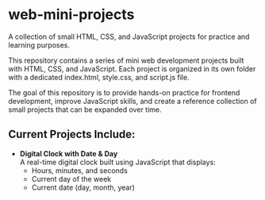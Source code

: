 # web-mini-projects
A collection of small HTML, CSS, and JavaScript projects for practice and learning purposes.

This repository contains a series of mini web development projects built with HTML, CSS, and JavaScript. Each project is organized in its own folder with a dedicated index.html, style.css, and script.js file.

The goal of this repository is to provide hands-on practice for frontend development, improve JavaScript skills, and create a reference collection of small projects that can be expanded over time.

## Current Projects Include:
- **Digital Clock with Date & Day**  
  A real-time digital clock built using JavaScript that displays:
  - Hours, minutes, and seconds
  - Current day of the week
  - Current date (day, month, year)  

